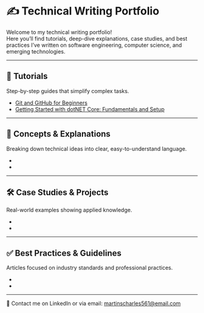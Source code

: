 # ✍️ Technical Writing Portfolio

Welcome to my technical writing portfolio!  
Here you’ll find tutorials, deep-dive explanations, case studies, and best practices I’ve written on software engineering, computer science, and emerging technologies.  

---

## 📘 Tutorials
Step-by-step guides that simplify complex tasks.

- [Git and GitHub for Beginners](https://github.com/Charles-O-Martins/technical-writing-portfolio/wiki/Git-and-Github-for-Beginners)
- [Getting Started with dotNET Core: Fundamentals and Setup](https://github.com/Charles-O-Martins/technical-writing-portfolio/wiki/Getting-Started-with-dotNET-Core:-Fundamentals-and-Setup)

---

## 🧠 Concepts & Explanations
Breaking down technical ideas into clear, easy-to-understand language.

- 
- 

---

## 🛠️ Case Studies & Projects
Real-world examples showing applied knowledge.

- 
- 

---

## ✅ Best Practices & Guidelines
Articles focused on industry standards and professional practices.

- 
- 

---

📩 Contact me on LinkedIn or via email: martinscharles561@email.com
